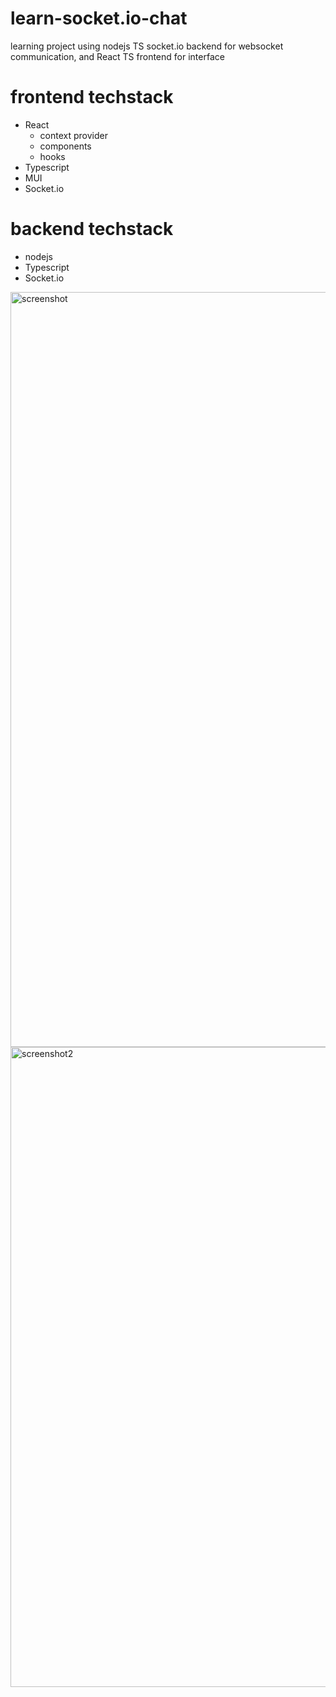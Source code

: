 # learn-socket.io-chat
learning project using nodejs TS socket.io backend for websocket communication, and React TS frontend for interface

# frontend techstack
+ React
  + context provider
  + components
  + hooks
+ Typescript
+ MUI
+ Socket.io

# backend techstack
+ nodejs
+ Typescript
+ Socket.io

<img width="1208" alt="screenshot" src="https://github.com/MohamadAtiye/learn-socket.io-chat/assets/28847741/0fbb2c89-ec6f-485a-ae35-e62b990ff6ee">

<img width="1024" alt="screenshot2" src="https://github.com/MohamadAtiye/learn-socket.io-chat/assets/28847741/44cfeba3-075f-4e65-b798-83c956c8d419">
